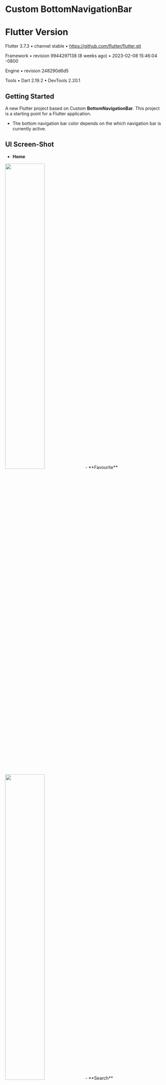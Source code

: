 # Custom BottomNavigationBar

# Flutter Version
Flutter 3.7.3 • channel stable • https://github.com/flutter/flutter.git

Framework • revision 9944297138 (8 weeks ago) • 2023-02-08 15:46:04 -0800

Engine • revision 248290d6d5

Tools • Dart 2.19.2 • DevTools 2.20.1

## Getting Started
A new Flutter project based on Custom **BottomNavigationBar**. This project is a starting point for a Flutter application.

- The bottom navigation bar color depends on the which navigation bar is currently active.

## UI Screen-Shot
- **Home**
<img src="https://user-images.githubusercontent.com/71305747/218295240-590eaa65-1480-4069-8e1c-b10f9fc4d728.png" width="50%" height="50%">
- **Favourite**
<img src="https://user-images.githubusercontent.com/71305747/218295236-1ed27eaa-6775-4813-b852-79bd3aa768f8.png" width="50%" height="50%">
- **Search**
<img src="https://user-images.githubusercontent.com/71305747/218295238-c7759883-680b-4a31-bccc-106b3d26ce1a.png" width="50%" height="50%">
- **Settings**
<img src="https://user-images.githubusercontent.com/71305747/218295239-d1a44bd9-c8ec-4d33-bc6a-f5bf36541f16.png" width="50%" height="50%">
